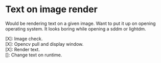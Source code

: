 # Text on image render

Would be rendering text on a given image.
Want to put it up on opening operating system.
It looks boring while opening a sddm or lightdm.

[X]: Image check.\
[X]: Opencv pull and display window.\
[X]: Render text.\
[]: Change text on runtime.
